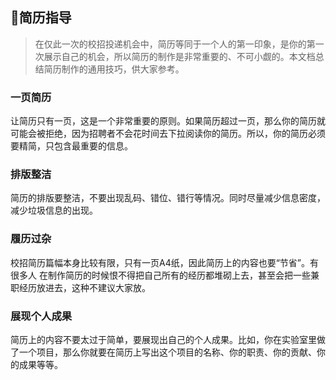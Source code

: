 ## 🍉简历指导

 > 在仅此一次的校招投递机会中，简历等同于一个人的第一印象，是你的第一次展示自己的机会，所以简历的制作是非常重要的、不可小觑的。本文档总结简历制作的通用技巧，供大家参考。

### 一页简历

让简历只有一页，这是一个非常重要的原则。如果简历超过一页，那么你的简历就可能会被拒绝，因为招聘者不会花时间去下拉阅读你的简历。所以，你的简历必须要精简，只包含最重要的信息。


### 排版整洁

简历的排版要整洁，不要出现乱码、错位、错行等情况。同时尽量减少信息密度，减少垃圾信息的出现。


### 履历过杂

校招简历篇幅本身比较有限，只有一页A4纸，因此简历上的内容也要“节省”。有很多人 在制作简历的时候恨不得把自己所有的经历都堆砌上去，甚至会把一些兼职经历放进去，这种不建议大家放。


### 展现个人成果

简历上的内容不要太过于简单，要展现出自己的个人成果。比如，你在实验室里做了一个项目，那么你就要在简历上写出这个项目的名称、你的职责、你的贡献、你的成果等等。